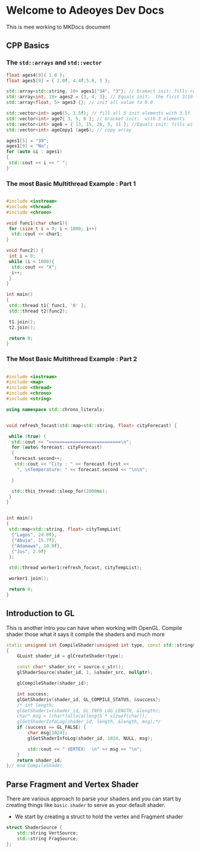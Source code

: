 # Welcome to Adeoyes Dev Docs

This is mee working to MKDocs document

## CPP Basics

### The `std::arrays`  and `std::vector`

```c++
float ages4[9]{ 1.0 };
float ages5[9] = { 2.0f, 4.4f,5.0, 5 };

std::array<std::string, 10> ages1{"34", "3"}; // brakect init: fills remain with empty string
std::array<int, 10> ages2 = {3, 4, 3}; // Equals init:  the first 3/10 elements init with equals
std::array<float, 5> ages3 {}; // init all value to 0.0

std::vector<int> age6(5, 3.5f); // fill all 5 init elements with 3.5f
std::vector<int> age7{ 3, 5, 6 }; // bracket init:  with 3 elements 
std::vector<int> age8 = { 13, 15, 26, 5, 11 }; //Equals init: fills with 5 element 
std::vector<int> ageCopy1 (age6); // copy array

ages1[5] = "39";
ages1[9] = "No";
for (auto &i : ages1)
{
 std::cout << i << " ";
}

```

### The most Basic Multithread Example : Part 1

```cpp

#include <iostream>
#include <thread>
#include <chrono>

void func1(char char1){
 for (size_t i = 0; i < 1000; i++)
  std::cout << char1;
}

void func2() {
 int i = 0;
 while (i < 1000){
  std::cout << "X";
  i++;
 }
}

int main()
{
 std::thread t1{ func1, '0' };
 std::thread t2(func2);

 t1.join();
 t2.join();

 return 0;
}
```

### The Most Basic Multithread Example : Part 2


```cpp

#include <iostream>
#include <map>
#include <thread>
#include <chrono>
#include <string>

using namespace std::chrono_literals;


void refresh_focast(std::map<std::string, float> cityForecast) {

 while (true) {
  std::cout << "===========================\n";
  for (auto& forecast: cityForecast)
  {
   forecast.second++;
   std::cout << "City : " << forecast.first << 
    ", \nTemperature: " << forecast.second << "\n\n";

  }

  std::this_thread::sleep_for(2000ms);
 }
}


int main()
{
 std::map<std::string, float> cityTempList{
  {"Lagos", 24.0f},
  {"Abuja", 15.7f},
  {"Adamawa", 10.0f},
  {"Jos", 2.9f}
 };

 std::thread worker1(refresh_focast, cityTempList);

 worker1.join();

 return 0;
}
```

## Introduction to GL

This is another intro you can have when working with OpenGL.
Compile shader those what it says it compile the shaders and much more

```c++ title="compile-shader.cpp" linenums="30" hl_lines="11 12 13 14"
static unsigned int CompileShader(unsigned int type, const std::string& source) 
{
    GLuint shader_id = glCreateShader(type);

    const char* shader_src = source.c_str();
    glShaderSource(shader_id, 1, &shader_src, nullptr);

    glCompileShader(shader_id);

    int success;
    glGetShaderiv(shader_id, GL_COMPILE_STATUS, &success);
    /* int length;
    glGetShaderiv(shader_id, GL_INFO_LOG_LENGTH, &length);
    char* msg = (char*)alloca(length * sizeof(char));
    glGetShaderInfoLog(shader_id, length, &length, msg);*/
    if (success == GL_FALSE) {
        char msg[1024];
        glGetShaderInfoLog(shader_id, 1024, NULL, msg);

        std::cout << " VERTEX:  \n" << msg << "\n";
    }
    return shader_id;
}// end CompileShader
```

## Parse Fragment and Vertex Shader

There are various approach to parse your shaders and you can start by creating things like `basic.shader` to serve as your default shader.

* We start by creating a struct to hold the vertex and Fragment shader
  
```c++ linenums
struct ShaderSource {
    std::string VertSource;
    std::string FragSource;
};
```



